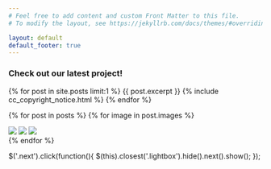 ```yaml
---
# Feel free to add content and custom Front Matter to this file.
# To modify the layout, see https://jekyllrb.com/docs/themes/#overriding-theme-defaults

layout: default
default_footer: true
---
```

<h3 id="main_page">Check out our latest project!</h3>
{% for post in site.posts limit:1 %}
  {{ post.excerpt }}
  {% include cc_copyright_notice.html %}
{% endfor %}

{% for post in posts %}
  {% for image in post.images %}
    <div class="lightbox" id="lightbox{{ forloop.index }}">
      <div class="table">
        <div class="table-cell">
          <img class="close" src="/img/close.svg" />
          <img class="next" src="/img/next.svg" />
          <img class="prev" src="/img/prev.svg" />
          <div class="item" style="background: url('{{ item.image }}') center center no-repeat; background-size: cover;">
          </div>
        </div>
      </div>
    </div>
{% endfor %}

$('.next').click(function(){
  $(this).closest('.lightbox').hide().next().show();
});

